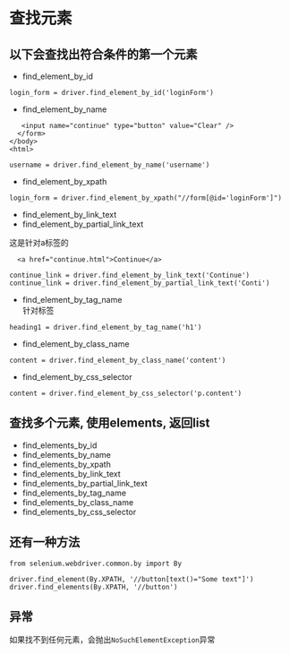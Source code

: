 # 查找元素

## 以下会查找出符合条件的第一个元素
- find_element_by_id

```
login_form = driver.find_element_by_id('loginForm')
```
- find_element_by_name  

```
   <input name="continue" type="button" value="Clear" />
  </form>
</body>
<html>

username = driver.find_element_by_name('username')
```
- find_element_by_xpath

```
login_form = driver.find_element_by_xpath("//form[@id='loginForm']")
```

- find_element_by_link_text
- find_element_by_partial_link_text

这是针对a标签的
```
  <a href="continue.html">Continue</a>

continue_link = driver.find_element_by_link_text('Continue')
continue_link = driver.find_element_by_partial_link_text('Conti')
```

- find_element_by_tag_name  
针对标签
```
heading1 = driver.find_element_by_tag_name('h1')
```
- find_element_by_class_name

```
content = driver.find_element_by_class_name('content')
```
- find_element_by_css_selector

```
content = driver.find_element_by_css_selector('p.content')
```


## 查找多个元素, 使用elements, 返回list

- find_elements_by_id
- find_elements_by_name
- find_elements_by_xpath
- find_elements_by_link_text
- find_elements_by_partial_link_text
- find_elements_by_tag_name
- find_elements_by_class_name
- find_elements_by_css_selector

## 还有一种方法

```
from selenium.webdriver.common.by import By

driver.find_element(By.XPATH, '//button[text()="Some text"]')
driver.find_elements(By.XPATH, '//button')
```


## 异常

如果找不到任何元素，会抛出`NoSuchElementException`异常




